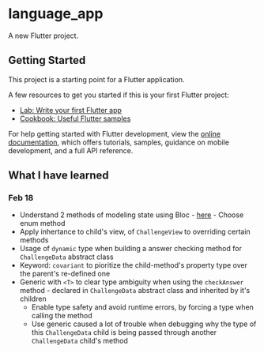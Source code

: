 # language_app

A new Flutter project.

## Getting Started

This project is a starting point for a Flutter application.

A few resources to get you started if this is your first Flutter project:

- [Lab: Write your first Flutter app](https://docs.flutter.dev/get-started/codelab)
- [Cookbook: Useful Flutter samples](https://docs.flutter.dev/cookbook)

For help getting started with Flutter development, view the
[online documentation](https://docs.flutter.dev/), which offers tutorials,
samples, guidance on mobile development, and a full API reference.


## What I have learned

### Feb 18
- Understand 2 methods of modeling state using Bloc - [here](https://bloclibrary.dev/modeling-state/) - Choose enum method
- Apply inhertance to child's view, of `ChallengeView` to overriding certain methods
- Usage of `dynamic` type when building a answer checking method for `ChallengeData` abstract class
- Keyword: `covariant` to pioritize the child-method's property type over the parent's re-defined one
- Generic with `<T>` to clear type ambiguity when using the `checkAnswer` method - declared in `ChallengeData` abstract class and inherited by it's children
    -   Enable type safety and avoid runtime errors, by forcing a type when calling the method
    - Use generic caused a lot of trouble when debugging why the type of this `ChallengeData` child is being passed through another `ChallengeData` child's method
